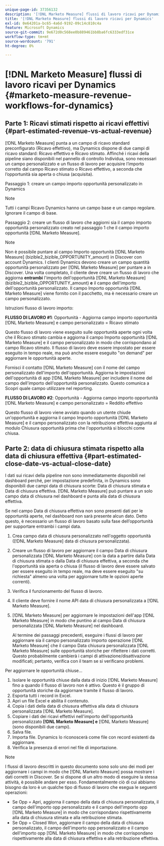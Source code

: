 ```yaml
---
unique-page-id: 37356132
description: '[!DNL Marketo Measure] flussi di lavoro ricavi per Dynamics - [!DNL Marketo Measure]'
title: '[!DNL Marketo Measure] flussi di lavoro ricavi per Dynamics'
exl-id: 0e64201a-bc65-4a6d-9192-09c14c810c4a
feature: Microsoft Dynamics
source-git-commit: 9e672d0c568ee0b889461bb8ba6fc6333edf31ce
workflow-type: tm+mt
source-wordcount: '791'
ht-degree: 0%

---
```


# [!DNL Marketo Measure] flussi di lavoro ricavi per Dynamics {#marketo-measure-revenue-workflows-for-dynamics}

## Parte 1: Ricavi stimati rispetto ai ricavi effettivi {#part-estimated-revenue-vs-actual-revenue}

[!DNL Marketo Measure] punta a un campo di ricavo standard preconfigurato (Ricavo effettivo), ma Dynamics dispone di due campi di ricavo standard: Ricavo effettivo e Ricavo stimato. Affinché i ricavi della pipeline siano disponibili nel pannello di controllo Individua, sono necessari un campo personalizzato e un flusso di lavoro per acquisire l’importo corretto dal campo Ricavo stimato o Ricavo effettivo, a seconda che l’opportunità sia aperta o chiusa (acquisita).

Passaggio 1: creare un campo importo opportunità personalizzato in Dynamics

>[!NOTE]
>
>Tutti i campi Ricavo Dynamics hanno un campo base e un campo regolare. Ignorare il campo di base.

Passaggio 2: creare un flusso di lavoro che aggiorni sia il campo importo opportunità personalizzato creato nel passaggio 1 che il campo importo opportunità [!DNL Marketo Measure].

>[!NOTE]
>
>Non è possibile puntare al campo Importo opportunità [!DNL Marketo Measure] (bizible2_bizible_OPPORTUNITY_amount) in Discover con account Dynamics. I clienti Dynamics devono creare un campo quantità opportunità personalizzato per [!DNL Marketo Measure] per puntare a in Discover. Una volta completato, il cliente deve creare un flusso di lavoro che aggiorna **entrambi** l&#39;importo dell&#39;opportunità [!DNL Marketo Measure] (bizible2_bizible_OPPORTUNITY_amount) **e** il campo dell&#39;importo dell&#39;opportunità personalizzato. Il campo Importo opportunità [!DNL Marketo Measure] viene fornito con il pacchetto, ma è necessario creare un campo personalizzato.

Istruzioni flusso di lavoro importo:

**FLUSSO DI LAVORO #1**: Opportunità - Aggiorna campo importo opportunità [!DNL Marketo Measure] e campo personalizzato = Ricavo stimato

Questo flusso di lavoro viene eseguito sulle opportunità aperte ogni volta che il Ricavo stimato cambia e aggiorna il campo Importo opportunità [!DNL Marketo Measure] e il campo personalizzato in modo che corrispondano al campo Ricavo stimato. Il flusso di lavoro deve essere impostato per essere eseguito in tempo reale, ma può anche essere eseguito &quot;on demand&quot; per aggiornare le opportunità aperte.

Fornisci il contatto [!DNL Marketo Measure] con il nome del campo personalizzato dell&#39;importo dell&#39;opportunità. Aggiorna le impostazioni dell&#39;opportunità di app [!DNL Marketo Measure] per includere il nome del campo dell&#39;importo dell&#39;opportunità personalizzato. Questo comunica a Scopri quale campo utilizzare nel reporting.

**FLUSSO DI LAVORO #2**: Opportunità - Aggiorna campo importo opportunità [!DNL Marketo Measure] e campo personalizzato = Reddito effettivo

Questo flusso di lavoro viene avviato quando un utente chiude un&#39;opportunità e aggiorna il campo Importo opportunità [!DNL Marketo Measure] e il campo personalizzato con la retribuzione effettiva aggiunta al modulo Chiusura opportunità prima che l&#39;opportunità si blocchi come chiusa.

## Parte 2: data di chiusura stimata rispetto alla data di chiusura effettiva {#part-estimated-close-date-vs-actual-close-date}

I dati sui ricavi della pipeline non sono immediatamente disponibili nel dashboard perché, per impostazione predefinita, in Dynamics sono disponibili due campi data di chiusura scorte: Data di chiusura stimata e Data di chiusura effettiva. [!DNL Marketo Measure] può puntare a un solo campo data di chiusura nel dashboard e punta alla data di chiusura effettiva.

Se nel campo Data di chiusura effettiva non sono presenti dati per le opportunità aperte, nel dashboard non sarà presente alcun dato. Detto questo, è necessario un flusso di lavoro basato sulla fase dell’opportunità per supportare entrambi i campi data.

1. Crea campo data di chiusura personalizzato nell&#39;oggetto opportunità ([!DNL Marketo Measure] data di chiusura personalizzata).
1. Creare un flusso di lavoro per aggiornare il campo Data di chiusura personalizzata [!DNL Marketo Measure] con la data a partire dalla Data di chiusura stimata o dalla Data di chiusura effettiva, a seconda che l&#39;opportunità sia aperta o chiusa (il flusso di lavoro deve essere salvato per essere eseguito in tempo reale, ma deve essere eseguito &quot;su richiesta&quot; almeno una volta per aggiornare tutte le opzioni aperte correnti).
1. Verifica il funzionamento del flusso di lavoro.
1. Il cliente deve fornire il nome API data di chiusura personalizzata a [!DNL Marketo Measure].
1. [!DNL Marketo Measure] per aggiornare le impostazioni dell&#39;app [!DNL Marketo Measure] in modo che puntino al campo Data di chiusura personalizzata [!DNL Marketo Measure] nel dashboard.

   Al termine dei passaggi precedenti, eseguire i flussi di lavoro per aggiornare sia il campo personalizzato Importo operazione [!DNL Marketo Measure] che il campo Data chiusura personalizzata [!DNL Marketo Measure] sulle opportunità storiche per riflettere i dati corretti. Questo probabilmente cambierà i campi di attivazione/disattivazione modificati; pertanto, verifica con il team se si verificano problemi.

Per aggiornare le opportunità chiuse...

1. Isolare le opportunità chiuse dalla data di inizio [!DNL Marketo Measure] fino a quando il flusso di lavoro non è attivo. Questo è il gruppo di opportunità storiche da aggiornare tramite il flusso di lavoro.
1. Esporta tutti i record in Excel.
1. Apri un file Excel e abilita il contenuto.
1. Copia i dati della data di chiusura effettiva alla data di chiusura personalizzata [!DNL Marketo Measure].
1. Copiare i dati dei ricavi effettivi nell&#39;importo dell&#39;opportunità personalizzato **[!DNL Marketo Measure] e** [!DNL Marketo Measure] (sono disponibili due campi).
1. Salva file.
1. Importa file. Dynamics lo riconoscerà come file con record esistenti da aggiornare.
1. Verifica la presenza di errori nel file di importazione.

>[!NOTE]
>
>I flussi di lavoro descritti in questo documento sono solo uno dei modi per aggiornare i campi in modo che [!DNL Marketo Measure] possa mostrare i dati corretti in Discover. Se si dispone di un altro modo di eseguire la stessa attività, è possibile andare per esso. Fondamentalmente ciò di cui abbiamo bisogno da loro è un qualche tipo di flusso di lavoro che esegua le seguenti operazioni:
>
> * Se Opp = Apri, aggiorna il campo della data di chiusura personalizzata, il campo dell&#39;importo opp personalizzato e il campo dell&#39;importo opp [!DNL Marketo Measure] in modo che corrispondano rispettivamente alla data di chiusura stimata e alla retribuzione stimata.
> * Se Opp = Closed Won, aggiornare il campo della data di chiusura personalizzato, il campo dell&#39;importo opp personalizzato e il campo dell&#39;importo opp [!DNL Marketo Measure] in modo che corrispondano rispettivamente alla data di chiusura effettiva e alla retribuzione effettiva.
